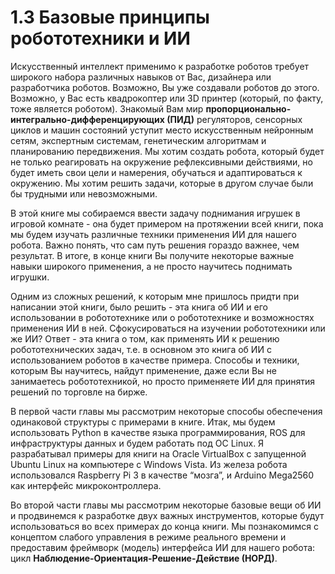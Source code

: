 # 1.3 Базовые принципы робототехники и ИИ

Искусственный интеллект применимо к разработке роботов требует широкого набора различных навыков от Вас, дизайнера или разработчика роботов. Возможно, Вы уже создавали роботов до этого. Возможно, у Вас есть квадрокоптер или 3D принтер \(который, по факту, тоже является роботом\). Знакомый Вам мир **пропорционально-интегрально-дифференцирующих \(ПИД\)** регуляторов, сенсорных циклов и машин состояний уступит место искусственным нейронным сетям, экспертным системам, генетическим алгоритмам и планированию передвижения. Мы хотим создать робота, который будет не только реагировать на окружение рефлексивными действиями, но будет иметь свои цели и намерения, обучаться и адаптироваться к окружению. Мы хотим решить задачи, которые в другом случае были бы трудными или невозможными.

В этой книге мы собираемся ввести задачу поднимания игрушек в игровой комнате - она будет примером на протяжении всей книги, пока мы будем изучать различные техники применения ИИ для нашего робота. Важно понять, что сам путь решения гораздо важнее, чем результат. В итоге, в конце книги Вы получите некоторые важные навыки широкого применения, а не просто научитесь поднимать игрушки.

Одним из сложных решений, к которым мне пришлось придти при написании этой книги, было решить - эта книга об ИИ и его использовании в робототехнике или о робототехнике и возможностях применения ИИ в ней. Сфокусироваться на изучении робототехники или же ИИ? Ответ - эта книга о том, как применять ИИ к решению робототехнических задач, т.е. в основном это книга об ИИ с использованием роботов в качестве примера. Способы и техники, которым Вы научитесь, найдут применение, даже если Вы не занимаетесь робототехникой, но просто применяете ИИ для принятия решений по торговле на бирже.

В первой части главы мы рассмотрим некоторые способы обеспечения одинаковой структуры с примерами в книге. Итак, мы будем использовать Python в качестве языка программирования, ROS для инфраструктуры данных и будем работать под ОС Linux. Я разрабатывал примеры для книги на Oracle VirtualBox с запущенной Ubuntu Linux на компьютере с Windows Vista. Из железа робота использовался Raspberry Pi 3 в качестве “мозга”, и Arduino Mega2560 как интерфейс микроконтроллера.

Во второй части главы мы рассмотрим некоторые базовые вещи об ИИ и продвинемся к разработке двух важных инструментов, которые будут использоваться во всех примерах до конца книги. Мы познакомимся с концептом слабого управления в режиме реального времени и предоставим фреймворк \(модель\) интерфейса ИИ для нашего робота: цикл **Наблюдение-Ориентация-Решение-Действие \(НОРД\)**.

